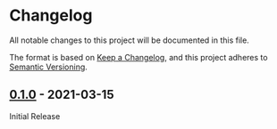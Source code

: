 # Changelog
All notable changes to this project will be documented in this file.

The format is based on [Keep a Changelog](https://keepachangelog.com/en/1.0.0/),
and this project adheres to [Semantic Versioning](https://semver.org/spec/v2.0.0.html).


## [0.1.0] - 2021-03-15

Initial Release

[0.1.0]: https://github.com/Sensirion/raspberry-pi-i2c-sfa3x/releases/tag/0.1.0


